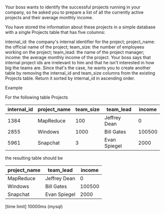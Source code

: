Your boss wants to identify the successful projects running in your company, so he asked you to prepare a list of all the currently active projects and their average monthly income.

You have stored the information about these projects in a simple database with a single Projects table that has five columns:

internal_id: the company's internal identifier for the project;
project_name: the official name of the project;
team_size: the number of employees working on the project;
team_lead: the name of the project manager;
income: the average monthly income of the project.
Your boss says that internal project ids are irrelevant to him and that he isn't interested in how big the teams are. Since that's the case, he wants you to create another table by removing the internal_id and team_size columns from the existing Projects table. Return it sorted by internal_id in ascending order.

Example

For the following table Projects

| internal_id	| project_name | team_size |	team_lead |	income |
| --- | --- | --- | --- | --- |
| 1384 | MapReduce |	100	| Jeffrey Dean	| 0 |
|2855	|Windows|	1000|	Bill Gates|	100500|
|5961	|Snapchat	|3	|Evan Spiegel	|2000|

the resulting table should be

|project_name|team_lead|	income|
| --- | --- | --- | 
|MapReduce	|Jeffrey Dean|	0|
|Windows	|Bill Gates	|100500|
|Snapchat	|Evan Spiegel|	2000|

[time limit] 10000ms (mysql)

